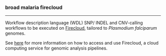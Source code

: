 ### broad malaria firecloud 
------- 

Workflow description language (WDL) SNP/ INDEL and CNV-calling workflows to be executed on [Firecloud](https://portal.firecloud.org),
tailored to *Plasmodium falciparum* genomes. 

See [here](https://software.broadinstitute.org/firecloud/) for more information on how to access and use Firecloud, a cloud computing
service for genomic analysis pipelines.    

